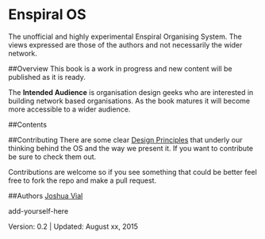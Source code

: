 # Enspiral OS
The unofficial and highly experimental Enspiral Organising System. The views expressed are those of the authors and not necessarily the wider network.

##Overview 
This book is a work in progress and new content will be published as it is ready.

The **Intended Audience** is organisation design geeks who are interested in building network based organisations. As the book matures it will become more accessible to a wider audience.

##Contents

##Contributing
There are some clear [Design Principles](./design-principles.md) that underly our thinking behind the OS and the way we present it. If you want to contribute be sure to check them out.

Contributions are welcome so if you see something that could be better feel free to fork the repo and make a pull request.

##Authors
[Joshua Vial](http://joshuavial.com)

add-yourself-here



Version: 0.2 | Updated: August xx, 2015
